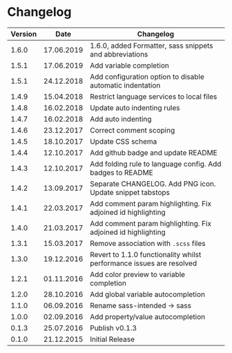 # Changelog

| Version | Date       | Changelog                                                            |
| ------- | ---------- | -------------------------------------------------------------------- |
| 1.6.0   | 17.06.2019 | 1.6.0, added Formatter, sass snippets and abbreviations              |
| 1.5.1   | 17.06.2019 | Add variable completion                                              |
| 1.5.1   | 24.12.2018 | Add configuration option to disable automatic indentation            |
| 1.4.9   | 15.04.2018 | Restrict language services to local files                            |
| 1.4.8   | 16.02.2018 | Update auto indenting rules                                          |
| 1.4.7   | 16.02.2018 | Add auto indenting                                                   |
| 1.4.6   | 23.12.2017 | Correct comment scoping                                              |
| 1.4.5   | 18.10.2017 | Update CSS schema                                                    |
| 1.4.4   | 12.10.2017 | Add github badge and update README                                   |
| 1.4.3   | 12.10.2017 | Add folding rule to language config. Add badges to README            |
| 1.4.2   | 13.09.2017 | Separate CHANGELOG. Add PNG icon. Update snippet tabstops            |
| 1.4.1   | 22.03.2017 | Add comment param highlighting. Fix adjoined id highlighting         |
| 1.4.0   | 21.03.2017 | Add comment param highlighting. Fix adjoined id highlighting         |
| 1.3.1   | 15.03.2017 | Remove association with `.scss` files                                |
| 1.3.0   | 19.12.2016 | Revert to 1.1.0 functionality whilst performance issues are resolved |
| 1.2.1   | 01.11.2016 | Add color preview to variable completion                             |
| 1.2.0   | 28.10.2016 | Add global variable autocompletion                                   |
| 1.1.0   | 06.09.2016 | Rename sass-intended -> sass                                         |
| 1.0.0   | 02.09.2016 | Add property/value autocompletion                                    |
| 0.1.3   | 25.07.2016 | Publish v0.1.3                                                       |
| 0.1.0   | 21.12.2015 | Initial Release                                                      |
